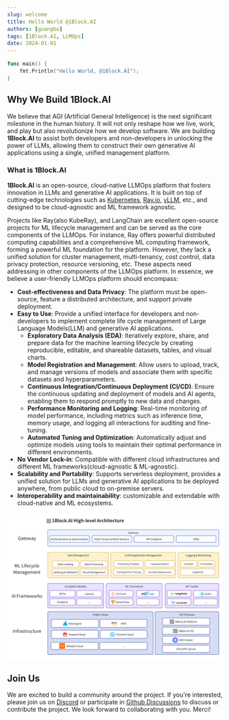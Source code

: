```yaml
---
slug: welcome
title: Hello World @1Block.AI
authors: [guangbo]
tags: [1Block.AI, LLMOps]
date: 2024-01-01
---
```


```go
func main() {
    fmt.Println("Hello World, @1Block.AI");
}
```

## Why We Build 1Block.AI
We believe that AGI (Artificial General Intelligence) is the next significant milestone in the human history. It will not only reshape how we live, work, and play but also revolutionize how we develop software.
We are building **1Block.AI** to assist both developers and non-developers in unlocking the power of LLMs, allowing them to construct their own generative AI applications using a single, unified management platform.

### What is 1Block.AI

**1Block.AI** is an open-source, cloud-native LLMOps platform that fosters innovation in LLMs and generative AI applications. It is built on top of cutting-edge technologies such as [Kubernetes](https://kubernetes.io/), [Ray.io](https://ray.io/), [vLLM](https://docs.vllm.ai/en/latest/index.html), etc., and designed to be cloud-agnostic and ML framework agnostic.

Projects like Ray(also KubeRay), and LangChain are excellent open-source projects for ML lifecycle management and can be served as the core components of the LLMOps. For instance, Ray offers powerful distributed computing capabilities and a comprehensive ML computing framework, forming a powerful ML foundation for the platform. However, they lack a unified solution for cluster management, multi-tenancy, cost control, data privacy protection, resource versioning, etc. 
These aspects need addressing in other components of the LLMOps platform. In essence, we believe a user-friendly LLMOps platform should encompass:

- **Cost-effectiveness and Data Privacy**: The platform must be open-source, feature a distributed architecture, and support private deployment.
- **Easy to Use**: Provide a unified interface for developers and non-developers to implement complete life cycle management of Large Language Models(LLM) and generative AI applications.
    - **Exploratory Data Analysis (EDA)**: Iteratively explore, share, and prepare data for the machine learning lifecycle by creating reproducible, editable, and shareable datasets, tables, and visual charts.
    - **Model Registration and Management**: Allow users to upload, track, and manage versions of models and associate them with specific datasets and hyperparameters.
    - **Continuous Integration/Continuous Deployment (CI/CD)**: Ensure the continuous updating and deployment of models and AI agents, enabling them to respond promptly to new data and changes.
    - **Performance Monitoring and Logging**: Real-time monitoring of model performance, including metrics such as inference time, memory usage, and logging all interactions for auditing and fine-tuning.
    - **Automated Tuning and Optimization**: Automatically adjust and optimize models using tools to maintain their optimal performance in different environments.
- **No Vendor Lock-in**: Compatible with different cloud infrastructures and different ML frameworks(cloud-agnostic & ML-agnostic).
- **Scalability and Portability**: Supports serverless deployment, provides a unified solution for LLMs and generative AI applications to be deployed anywhere, from public cloud to on-premise servers.
- **Interoperability and maintainability**: customizable and extendable with cloud-native and ML ecosystems.

![1block-ai-architecture](hello-world/1block-ai-architecture.png)

## Join Us
We are excited to build a community around the project. If you're interested, please join us on [Discord](https://discord.gg/5BnNqC5ccB) or participate in [Github Discussions](https://github.com/llmos-ai/llmos/discussions) to discuss or contribute the project. We look forward to collaborating with you. Merci!

